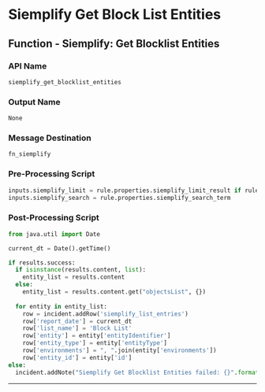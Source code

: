<!--
    DO NOT MANUALLY EDIT THIS FILE
    THIS FILE IS AUTOMATICALLY GENERATED WITH resilient-sdk codegen
-->

# Siemplify Get Block List Entities

## Function - Siemplify: Get Blocklist Entities

### API Name
`siemplify_get_blocklist_entities`

### Output Name
`None`

### Message Destination
`fn_siemplify`

### Pre-Processing Script
```python
inputs.siemplify_limit = rule.properties.siemplify_limit_result if rule.properties.siemplify_limit_result else 100
inputs.siemplify_search = rule.properties.siemplify_search_term 
```

### Post-Processing Script
```python
from java.util import Date

current_dt = Date().getTime()

if results.success:
  if isinstance(results.content, list):
    entity_list = results.content
  else:
    entity_list = results.content.get("objectsList", {})
    
  for entity in entity_list:
    row = incident.addRow('siemplify_list_entries')
    row['report_date'] = current_dt
    row['list_name'] = 'Block List'
    row['entity'] = entity['entityIdentifier']
    row['entity_type'] = entity['entityType']
    row['environments'] = ", ".join(entity['environments'])
    row['entity_id'] = entity['id']
else:
  incident.addNote("Siemplify Get Blocklist Entities failed: {}".format(results.reason))

```

---

